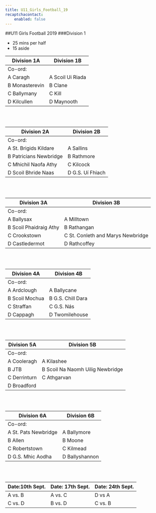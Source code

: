 ```yaml
---
title: U11_Girls_Football_19
recaptchacontact:
    enabled: false
---
```


##U11 Girls Football 2019
###Division 1
* 25 mins per half 
* 15 aside

| Division 1A  | Division 1B |
|--------------|-------------|
|Co-ord: |
|A Caragh |A Scoil Ui Riada |
|B Monasterevin| B Clane |
|C Ballymany | C Kill |
|D Kilcullen | D Maynooth |

<br>
<br>

|Division 2A | Division 2B |
|---------------|----------------|
|Co-ord: |
|A St. Brigids Kildare | A Sallins |
|B Patricians Newbridge | B Rathmore |
|C Mhichil Naofa Athy |C Kilcock |
|D Scoil Bhride Naas |D G.S. Uí Fhiach |

<br>
<br>

|Division 3A| Division 3B|
|---------------|---------------|
|Co-ord: |
|A Ballysax |A Milltown ||
|B Scoil Phaidraig Athy |B Rathangan ||
|C Crookstown|C St. Conleth and Marys Newbridge |
|D Castledermot |D Rathcoffey |

<br>
<br>

|Division 4A| Division 4B|
|---------------|---------------|
|Co-ord:|
|A Ardclough |A Ballycane|
|B Scoil Mochua | B G.S. Chill Dara |
|C Straffan |C G.S. Nás |
|D Cappagh |D Twomilehouse |

<br>
<br>

|Division 5A | Division 5B |
|---------------|----------------|
|Co-ord:|
|A Cooleragh| A Kilashee |
|B JTB | B Scoil Na Naomh Uilig Newbridge |
|C Derrinturn | C Athgarvan |
|D Broadford | |D Newbridge Ed. |

<br>
<br>

|Division 6A| Division 6B|
|---------------|----------------|
|Co-ord:|
|A St. Pats Newbridge | A Ballymore |
|B Allen | B Moone |
|C Robertstown |C Kilmead |
|D G.S. Mhic Aodha| D Ballyshannon|

<br>
<br>

|Date:10th Sept. |Date: 17th Sept. | Date: 24th Sept. |
|--------|--------|--------|
|A vs. B | A vs. C| D vs A |
|C vs. D | B vs. D | C vs. B |